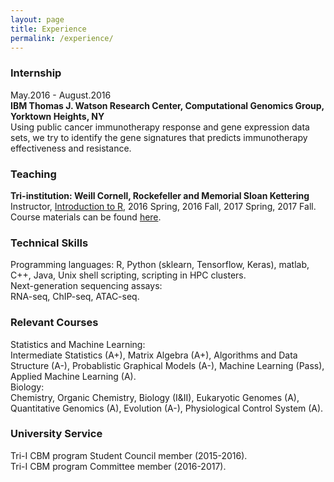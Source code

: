 ```yaml
---
layout: page
title: Experience
permalink: /experience/
---
```


### Internship
May.2016 - August.2016 <br />
**IBM Thomas J. Watson Research Center, Computational Genomics Group, Yorktown Heights, NY** <br />
Using public cancer immunotherapy response and gene expression data sets, we try to identify the gene signatures that predicts immunotherapy effectiveness and resistance.

### Teaching
**Tri-institution: Weill Cornell, Rockefeller and Memorial Sloan Kettering**
Instructor, [Introduction to R], 2016 Spring, 2016 Fall,  2017 Spring, 2017 Fall. <br />
Course materials can be found [here].

### Technical Skills
Programming languages: 
R, Python (sklearn, Tensorflow, Keras), matlab, C++, Java, Unix shell scripting, scripting in HPC clusters. <br />
Next-generation sequencing assays: <br />
RNA-seq, ChIP-seq, ATAC-seq.

### Relevant Courses
Statistics and Machine Learning: <br />
Intermediate Statistics (A+), Matrix Algebra (A+), Algorithms and Data Structure (A-), Probablistic Graphical Models (A-), Machine Learning (Pass), Applied Machine Learning (A). <br />
Biology: <br />
Chemistry, Organic Chemistry, Biology (I&II), Eukaryotic Genomes (A), Quantitative Genomics (A), Evolution (A-), Physiological Control System (A).

### University Service
Tri-I CBM program Student Council member (2015-2016). <br />
Tri-I CBM program Committee member (2016-2017).

[Introduction to R]: http://www.trii.org/courses/r.html
[here]: https://github.com/hy395/R-course
